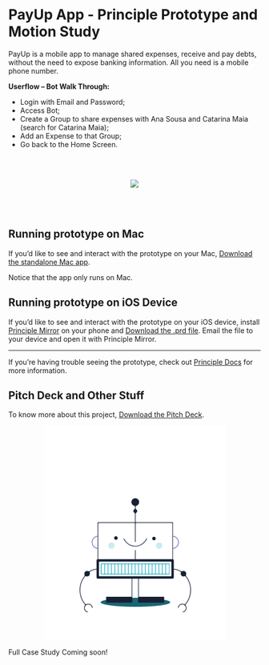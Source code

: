 # PayUp App - Principle Prototype and Motion Study

PayUp is a mobile app to manage shared expenses, receive and pay debts, without the need to expose banking information. All you need is a mobile phone number.

**Userflow – Bot Walk Through:**

*	Login with Email and Password;
*	Access Bot;
*	Create a Group to share expenses with Ana Sousa and Catarina Maia (search for Catarina Maia);
*	Add an Expense to that Group;
* Go back to the Home Screen.

<br></br>
<p align="center">
<img src="https://github.com/FilipaGo/payup-app-prototype-principle/raw/master/_images_readme/payup_demo.gif" width="300" />
</p>
<br></br>

## Running prototype on Mac
If you’d like to see and interact with the prototype on your Mac, [Download the standalone Mac app](https://github.com/FilipaGo/payup-app-prototype-principle/raw/master/09_bot-walkthrough.zip).

Notice that the app only runs on Mac.

## Running prototype on iOS Device
If you’d like to see and interact with the prototype on your iOS device, install [Principle Mirror](https://itunes.apple.com/us/app/principle-mirror-ui-design/id991911319?ls=1&mt=8) on your phone and [Download the .prd file](https://github.com/FilipaGo/payup-app-prototype-principle/raw/master/09_bot-walkthrough.prd). Email the file to your device and open it with Principle Mirror.

***

If you’re having trouble seeing the prototype, check out [Principle Docs](http://principleformac.com/docs.html#sharing) for more information.

## Pitch Deck and Other Stuff
To know more about this project, [Download the Pitch Deck](https://github.com/FilipaGo/payup-app-prototype-principle/raw/master/_docs_readme/pitch_payup.key).

<p align="center">
<img src="https://raw.githubusercontent.com/FilipaGo/payup-app-prototype-principle/master/_images_readme/payup-bot.gif" width="363" height="427" />
</p>

Full Case Study Coming soon!
